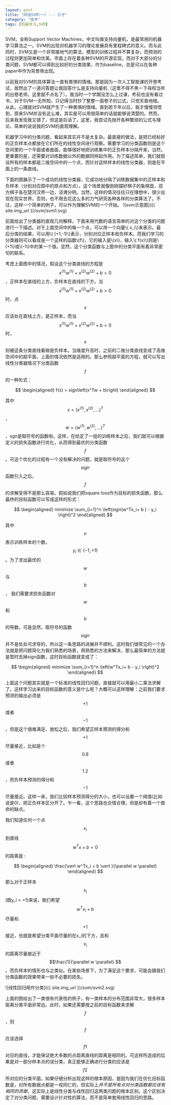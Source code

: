 ```yaml
---
layout: post
title: "闲话SVM(一) --- 引子"
category: "技术"
tags: [机器学习,SVM]
---
```


SVM，全称Support Vector Machines，中文叫做支持向量机，是最常用的机器学习算法之一。SVM的出现对机器学习的理论发展具有里程碑式的意义。而与此同时，SVM又是一个非常接地气的算法，模型的训练过程并不算复杂，而预测的过程则更加简单和优美。市面上存在着各种SVM的开源实现，而对于大部分的分类问题，SVM都可以得到比较好的分类效果，作为baseline，总是可以在各种paper中作为背景帝出现。

以前我对SVM的具体算法一直有畏惧的情绪。那是因为一次人工智能课的开卷考试，居然出了一道问答题让我回答什么是支持向量机（这里不得不黑一下母校当年的出卷老师，这里就不点名了）。我当时一个学期没怎么上过课，考前也没有看过书，对于SVM一无所知，只记得当时抄了整整一面卷子的公式，只觉天昏地暗。从此，心理就对SVM就产生了一种畏惧的情绪。直到若干年以后，我才慢慢领悟到，原来SVM并没有这么难，其实是可以用很简单的话就能够说清楚的。然而，后来我发现我又错了，但这是后话了。这里，我尝试先抛开各种繁琐的公式与理论，简单的说说我的SVM的直观理解。

<!--more-->

机器学习中的分类问题，看起来其实并不是太复杂。最直接的做法，是把已经标好的正负样本点都放在它们所在的线性空间进行观察。需要学习的分类函数则是这个空间里的一个平面或者曲面，能够很好地把训练集中的正负样本分隔开来，当然，更重要的是，还需要对训练数据以外的数据同样起作用。为了描述简单，我们就假设所有的样本都是二维空间中的一个点，而针对这样样本的线性分类器，则是在平面上的一条直线。

下面的图展示了一个成功的线性分类器，它成功地分隔了训练数据集中的正样本和负样本（分别对应图中的原点和方点）。这个场景就像刚刚摆好棋子的象棋盘，双方棋子各在楚河汉界一边，泾渭分明。当然，这样的情况往往只在理想中，很少出现在现实世界，否则，也不用去花这么多的力气研究各种各样的分类算法了。不过，这样一个简单的例子，可以作为理解SVM的一个开始。
![svm示意图]({{ site.img_url }}/svm/svm1.svg)

前面给出了分类器的直观几何解释，下面来用代数的语言简单的对这个分类的问题进行一下描述。对于上面空间中的每一个点，可以用一个向量\\( x_i\\)来表示。最后分类的结果，可以用\\( (+1,-1)\\)表示，分别对应正样本和负样本。而我们学习的分类器则可以看成是一个这样的函数\\(f\\)，它的输入是\\(x\\)，输入\\( f(x)\\)则是\\(+1\\)或\\(-1\\)中的某一个值。显然，这个分类函数与上图中的分类平面有着非常密切的联系。

考虑上面图中的情况，假设这个分类直线的方程是  $$  x^{(1)}w^{(1)} + x^{(2)}w^{(2)} + b = 0 $$，正样本在直线的上方，负样本在直线的下方，当$$x^{(1)}w^{(1)} + x^{(2)}w^{(2)} + b > 0 $$时，点$$x$$应该处在直线上方，是正样本，而当$$x^{(1)}w^{(1)} + x^{(2)}w^{(2)}  + b < 0 $$时，$$x$$则被这条分类直线看做是负样本。当维度升高时，之前的二维分类直线变成了高维空间中的超平面，上面的情况依然是适用的。那么参照超平面的方程，就可以写出线性分类器情况下分类函数$$f$$的一种形式：
	
$$
\begin{aligned}
f(x) = sign\left(x^Tw + b\right)
\end{aligned}
$$

其中$$x = (x^{(1)}, x^{(2)}, \ldots) ^T $$，$$w = (w^{(1)}, w^{(2)}, \ldots) ^T$$ ，sgn是取符号的函数啦。这样，在给定了一组的训练样本之后，我们就可以根据定义的损失函数进行优化，从而得到最优的分类函数$$f$$。可这个优化的过程有一个没有解决的问题，就是取符号的这个$$sign$$函数引入之后，$$f$$的求解变得不是那么容易。假如说我们把square loss作为目标的损失函数，那么最终的目标函数可以写成这样的形式：

$$
\begin{aligned}
minimize \sum_{i=1}^n \left(sign(w^Tx_i+ b ) - y_i \right)^2
\end{aligned}
$$其中 $$n$$ 表示训练样本的个数，$$y_i \in (-1, +1)$$。为了求出最优的$$w$$与$$b$$， 我们需要求损失函数对$$w$$和$$b$$的导数。可是显然，取符号的函数$$sign$$并不是处处可求导的，所以这一条思路的进展并不顺利。这时我们很常见的一个办法就是把问题简化为我们熟悉的场景，用熟悉的方法来解决，那么最简单的方法就是暂时去掉sign函数，这时目标函数就变成了：

$$
\begin{aligned}
minimize \sum_{i=1}^n \left(w^Tx_i+ b  - y_i \right)^2
\end{aligned}
$$

上面这个问题其实就是一个标准的线性回归问题，直接就可以用最小二乘法求解了。这样学习出来的目标函数的意义是什么呢？大概可以这样理解：之前我们要求预测的输出必须是$$+1$$或者$$-1$$，但是这个很难满足，放松之后，我们希望正样本预测的得分和$$+1$$尽量接近，比如是个$$0.8$$或者$$1.2$$，而负样本预测的得分和$$-1$$尽量接近。这样一来，我们比较样本预测得分的大小，也可以设置一个阈值(比如说是0)，把正负样本区分开了。乍一看，这个思路也合情合理，但是却有着一个致命的缺点。

我们知道任何一个点$$x_i$$到直线$$w^Tx + b = 0 $$的距离是 : 
	$$
\begin{aligned}
\frac{\vert  w^Tx_i + b \vert }{\parallel w \parallel} 
\end{aligned}$$

那么对于正样本$$x_i$$(既y_i = =1)来说，我们希望$$w^Tx_i + b$$尽量和$$+1$$接近，也就是希望分类平面尽量的在x_i的下方，且和$$x_i$$的距离尽量接近于 $$\frac{1}{\parallel w \parallel} $$。而负样本的情形也与之类似。在某些场景下，为了满足这个要求，可能会跟我们分类函数的效果带来一些不必要的损失。![线性回归用作分类]({{ site.img_url }}/svm/svm2.svg)

上面的图给出了一类很有代表性的例子，有一类样本的分布范围非常大，很多样本距离分类平面非常远。此时，如果还需要按之前的目标函数来求解$$f$$，则$$f$$应该选择$$f1$$对应的直线，才能保证绝大多数的点距离直线的距离是相同的。可这样所造成的后果是对一部分样本点的误分类，真正能够正确进行分类的应该是$$f2$$所对应的分类平面。如果仔细分析出现这样的根本原因，是因为我们在优化目标函数是，对所有数据点都是一视同仁的，但实际上*并不是所有点对分类函数都应该有相同的贡献*，这实际上是线性分类与线性回归这两类问题的根本区别。这个区别决定了对分类问题，需要设计针对性的算法，而不是简单套用线性回归的思路。